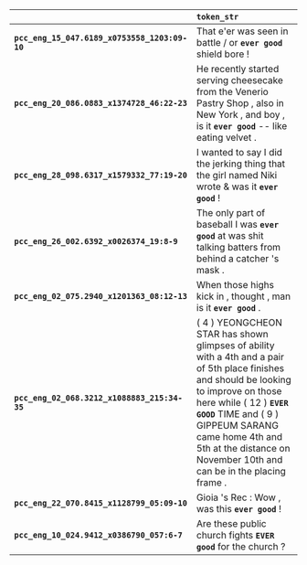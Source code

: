 |                                               | `token_str`                                                                                                                                                                                                                                                                                          |
|:----------------------------------------------|:-----------------------------------------------------------------------------------------------------------------------------------------------------------------------------------------------------------------------------------------------------------------------------------------------------|
| **`pcc_eng_15_047.6189_x0753558_1203:09-10`** | That e'er was seen in battle / or __``ever good``__ shield bore !                                                                                                                                                                                                                                    |
| **`pcc_eng_20_086.0883_x1374728_46:22-23`**   | He recently started serving cheesecake from the Venerio Pastry Shop , also in New York , and boy , is it __``ever good``__ -- like eating velvet .                                                                                                                                                   |
| **`pcc_eng_28_098.6317_x1579332_77:19-20`**   | I wanted to say I did the jerking thing that the girl named Niki wrote & was it __``ever good``__ !                                                                                                                                                                                                  |
| **`pcc_eng_26_002.6392_x0026374_19:8-9`**     | The only part of baseball I was __``ever good``__ at was shit talking batters from behind a catcher 's mask .                                                                                                                                                                                        |
| **`pcc_eng_02_075.2940_x1201363_08:12-13`**   | When those highs kick in , thought , man is it __``ever good``__ .                                                                                                                                                                                                                                   |
| **`pcc_eng_02_068.3212_x1088883_215:34-35`**  | ( 4 ) YEONGCHEON STAR has shown glimpses of ability with a 4th and a pair of 5th place finishes and should be looking to improve on those here while ( 12 ) __``EVER GOOD``__ TIME and ( 9 ) GIPPEUM SARANG came home 4th and 5th at the distance on November 10th and can be in the placing frame . |
| **`pcc_eng_22_070.8415_x1128799_05:09-10`**   | Gioia 's Rec : Wow , was this __``ever good``__ !                                                                                                                                                                                                                                                    |
| **`pcc_eng_10_024.9412_x0386790_057:6-7`**    | Are these public church fights __``EVER good``__ for the church ?                                                                                                                                                                                                                                    |
